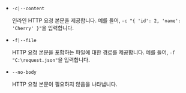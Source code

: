* `-c|--content`

  인라인 HTTP 요청 본문을 제공합니다. 예를 들어, `-c "{ 'id': 2, 'name': 'Cherry' }"`을 입력합니다.

* `-f|--file`

  HTTP 요청 본문을 포함하는 파일에 대한 경로를 제공합니다. 예를 들어, `-f "C:\request.json"`을 입력합니다.

* `--no-body`

  HTTP 요청 본문이 필요하지 않음을 나타냅니다.
